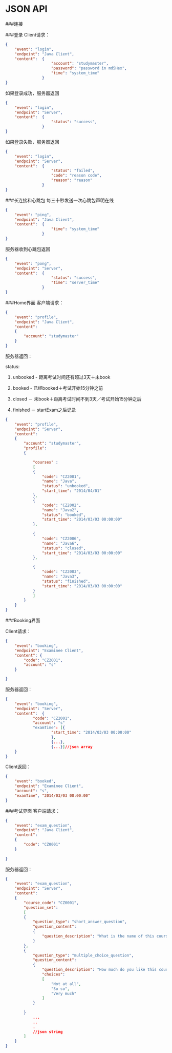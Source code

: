JSON API
===


###连接

###登录
Client请求：
```JSON
{
	"event": "login",
	"endpoint": "Java Client",
	"content": 	{
					"account": "studymaster",
					"password": "password in md5Hex",
					"time": "system_time"
				}
}
```
如果登录成功，服务器返回
```JSON
{
	"event": "login",
	"endpoint": "Server",
	"content": 	{
					"status": "success",
				}
}
```
如果登录失败，服务器返回
```JSON
{
	"event": "login",
	"endpoint": "Server",
	"content": 	{
					"status": "failed",
					"code": "reason code",
					"reason": "reason"
				}
}
```

###长连接和心跳包
每三十秒发送一次心跳包声明在线
```JSON
{
	"event": "ping",
	"endpoint": "Java Client",
	"content": 	{
					"time": "system_time"
				}
}
```

服务器收到心跳包返回
```JSON
{
	"event": "pong",
	"endpoint": "Server",
	"content": 	{
					"status": "success",
					"time": "server_time"
				}
}
```

###Home界面
客户端请求：
```JSON
{
	"event": "profile",
	"endpoint": "Java Client",
	"content": 
	{
		"account": "studymaster"
	}
}
```

服务器返回：

status:

1. unbooked - 距离考试时间还有超过3天＋未book

2. booked - 已经booked＋考试开始15分钟之前

3. closed － 未book＋距离考试时间不到3天／考试开始15分钟之后

4. finished － startExam之后记录

```JSON
{
	"event": "profile",
	"endpoint": "Server",
	"content": 
	{
		"account": "studymaster",
		"profile": 	
		{

			"courses" : 
			[
			{
				"code": "CZ2001",
				"name": "Java",
				"status": "unbooked",
				"start_time": "2014/04/01"
			},
			{
				"code": "CZ2002",
				"name": "Java2",
				"status": "booked",
				"start_time": "2014/03/03 00:00:00"
			},
		
			{
				"code": "CZ2006",
				"name": "Java6",
				"status": "closed",
				"start_time": "2014/03/03 00:00:00"
			},

			{
				"code": "CZ2003",
				"name": "Java3",
				"status": "finished",
				"start_time": "2014/03/03 00:00:00"
			}
			]
		}
	}
}
```


###Booking界面

Client请求：

```JSON
{
	"event": "booking",
	"endpoint": "Examinee Client",
	"content": {
		"code": "CZ2001",
		"account": "s"
	}

}
```

服务器返回：

```JSON
{
	"event": "booking",
	"endpoint": "Server",
	"content":  {
			"code": "CZ2001",
			"account": "s"
			"examTime": [{
					"start_time": "2014/03/03 00:00:00"
					}, 
					{...}, 
					{...}]//json array
	}
}
```
Client返回：
```JSON
{
	"event": "booked",
	"endpoint": "Examinee Client",
	"account": "s",
	"examTime", "2014/03/03 00:00:00"
}
```

###考试界面
客户端请求：
```JSON
{
	"event": "exam_question",
	"endpoint": "Java Client",
	"content":
	{
		"code": "CZ0001"
	}
	
}
```

服务器返回：
```JSON
{
	"event": "exam_question",
	"endpoint": "Server",
	"content":
	{
		"course_code": "CZ0001",
		"question_set": 
		[
		{
			"question_type": "short_answer_question",
			"question_content": 
			{
				"question_description": "What is the name of this course?"
			}
		},
		{
			"question_type": "multiple_choice_question",
			"question_content": 
			{
				"question_description": "How much do you like this course?",
				"choices":
				[
					"Not at all",
					"So so",
					"Very much"
				]
			}
			
		}
			...
			..
			.
			//json string
		]
	}
}
```
